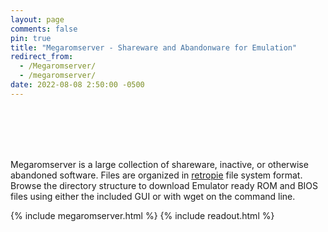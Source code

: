 ```yaml
---
layout: page
comments: false
pin: true
title: "Megaromserver - Shareware and Abandonware for Emulation"
redirect_from:
  - /Megaromserver/
  - /megaromserver/
date: 2022-08-08 2:50:00 -0500
---
```

<br></br><br></br>

Megaromserver is a large collection of shareware, inactive, or otherwise abandoned software. Files are organized in [retropie](https://retropie.org.uk/docs/Running-ROMs-from-a-USB-drive/#transfer-the-existing-retropie-file-structure) file system format. Browse the directory structure to download Emulator ready ROM and BIOS files using either the included GUI or with wget on the command line.

{% include megaromserver.html %}
{% include readout.html %}



